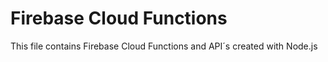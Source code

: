 # Firebase Cloud Functions

This file contains Firebase Cloud Functions and API´s created with Node.js
